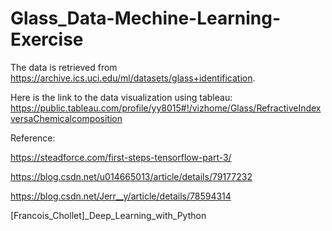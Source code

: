 # Glass_Data-Mechine-Learning-Exercise

The data is retrieved from https://archive.ics.uci.edu/ml/datasets/glass+identification.

Here is the link to the data visualization using tableau: 
https://public.tableau.com/profile/yy8015#!/vizhome/Glass/RefractiveIndexversaChemicalcomposition

Reference:

https://steadforce.com/first-steps-tensorflow-part-3/

https://blog.csdn.net/u014665013/article/details/79177232

https://blog.csdn.net/Jerr__y/article/details/78594314

[Francois_Chollet]_Deep_Learning_with_Python
